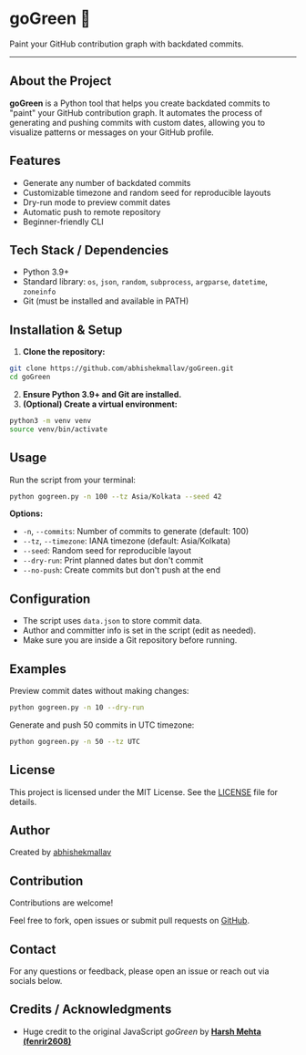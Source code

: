 # goGreen 🌱

Paint your GitHub contribution graph with backdated commits.

---

## About the Project

**goGreen** is a Python tool that helps you create backdated commits to "paint" your GitHub contribution graph. It automates the process of generating and pushing commits with custom dates, allowing you to visualize patterns or messages on your GitHub profile.

## Features

- Generate any number of backdated commits
- Customizable timezone and random seed for reproducible layouts
- Dry-run mode to preview commit dates
- Automatic push to remote repository
- Beginner-friendly CLI

## Tech Stack / Dependencies

- Python 3.9+
- Standard library: `os`, `json`, `random`, `subprocess`, `argparse`, `datetime`, `zoneinfo`
- Git (must be installed and available in PATH)

## Installation & Setup

1. **Clone the repository:**
  
  ```bash
  git clone https://github.com/abhishekmallav/goGreen.git
  cd goGreen
  ```
  
2. **Ensure Python 3.9+ and Git are installed.**
3. **(Optional) Create a virtual environment:**
  
  ```bash
  python3 -m venv venv
  source venv/bin/activate
  ```
  

## Usage

Run the script from your terminal:

```bash
python gogreen.py -n 100 --tz Asia/Kolkata --seed 42
```

**Options:**

- `-n`, `--commits`: Number of commits to generate (default: 100)
- `--tz`, `--timezone`: IANA timezone (default: Asia/Kolkata)
- `--seed`: Random seed for reproducible layout
- `--dry-run`: Print planned dates but don't commit
- `--no-push`: Create commits but don't push at the end

## Configuration

- The script uses `data.json` to store commit data.
- Author and committer info is set in the script (edit as needed).
- Make sure you are inside a Git repository before running.

## Examples

Preview commit dates without making changes:

```bash
python gogreen.py -n 10 --dry-run
```

Generate and push 50 commits in UTC timezone:

```bash
python gogreen.py -n 50 --tz UTC
```

## License

This project is licensed under the MIT License. See the [LICENSE](LICENSE) file for details.

## Author

Created by [abhishekmallav](https://github.com/abhishekmallav)

## Contribution

Contributions are welcome!

Feel free to fork, open issues or submit pull requests on [GitHub](https://github.com/abhishekmallav/goGreen).

## Contact

For any questions or feedback, please open an issue or reach out via socials below.

[](https://www.linkedin.com/in/abhishekmallav)
[](mailto:abhimallav1439@gmail.com?subject=Hello%20There&body=Just%20wanted%20to%20say%20hi!)
[](https://www.instagram.com/abhishekmallav)
[](https://www.x.com/abhishekmallav)

## Credits / Acknowledgments

- Huge credit to the original JavaScript _goGreen_ by [**Harsh Mehta (fenrir2608)**](https://github.com/fenrir2608/goGreen)